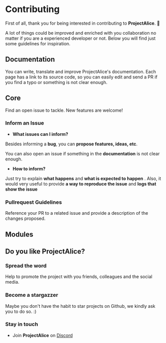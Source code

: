 # Contributing

First of all, thank you for being interested in contributing to **ProjectAlice**. 🙏 

A lot of things could be improved and enriched with you collaboration no matter if you are a experienced developer or not. Below you will find just some guidelines for inspiration.

## Documentation
You can write, translate and improve ProjectAlice's documentation. Each page has a link to its source code, so you can easily edit and send a PR if you find a typo or something is not clear enough.

## Core
Find an open issue to tackle. New features are welcome!

### Inform an Issue
- **What issues can I inform?**

Besides informing a **bug**, you can **propose features, ideas, etc**. 

You can also open an issue if something in the **documentation** is not clear enough. 

- **How to inform?**

Just try to explain **what happens** and **what is expected to happen** . Also, it would very useful to provide **a way to reproduce the issue** and **logs that show the issue**

### Pullrequest Guidelines
Reference your PR to a related issue and provide a description of the changes proposed.

<!-- TODO more stuff here -->



## Modules
<!-- TODO add guide -->



## Do you like ProjectAlice?

### Spread the word
Help to promote the project with you friends, colleagues and the social media.

### Become a stargazzer
Maybe you don't have the habit to star projects on Github, we kindly ask you to do so. :)

### Stay in touch

- Join **ProjectAlice** on [Discord](https://discord.gg/Jfcj355)


